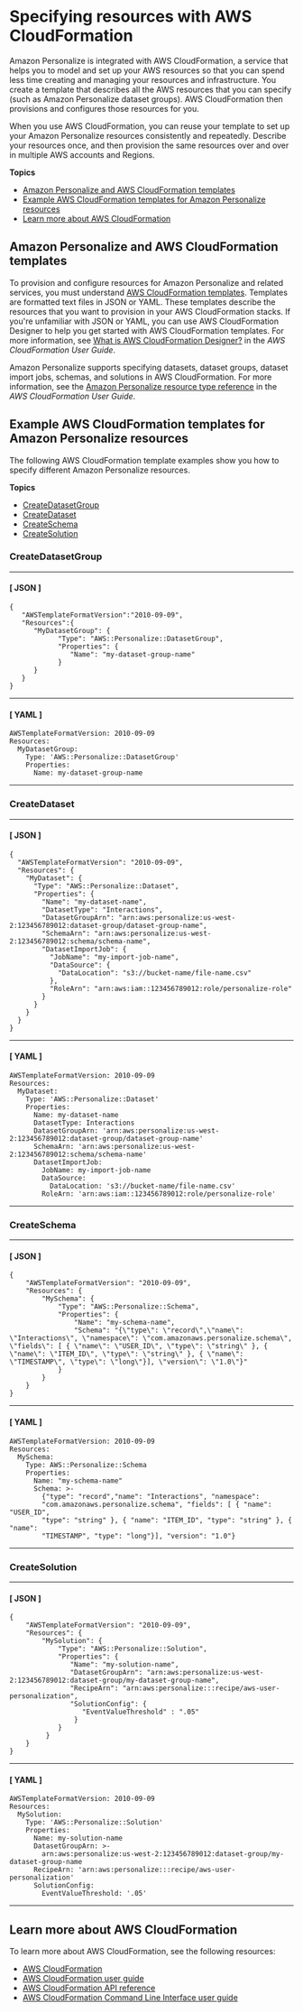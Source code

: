 # Specifying resources with AWS CloudFormation<a name="creating-resources-with-cloudformation"></a>

 Amazon Personalize is integrated with AWS CloudFormation, a service that helps you to model and set up your AWS resources so that you can spend less time creating and managing your resources and infrastructure\. You create a template that describes all the AWS resources that you can specify \(such as Amazon Personalize dataset groups\)\. AWS CloudFormation then provisions and configures those resources for you\. 

 When you use AWS CloudFormation, you can reuse your template to set up your Amazon Personalize resources consistently and repeatedly\. Describe your resources once, and then provision the same resources over and over in multiple AWS accounts and Regions\. 

**Topics**
+ [Amazon Personalize and AWS CloudFormation templates](#working-with-templates)
+ [Example AWS CloudFormation templates for Amazon Personalize resources](#personalize-template-example)
+ [Learn more about AWS CloudFormation](#learn-more-cloudformation)

## Amazon Personalize and AWS CloudFormation templates<a name="working-with-templates"></a>

To provision and configure resources for Amazon Personalize and related services, you must understand [AWS CloudFormation templates](https://docs.aws.amazon.com/AWSCloudFormation/latest/UserGuide/template-guide.html)\. Templates are formatted text files in JSON or YAML\. These templates describe the resources that you want to provision in your AWS CloudFormation stacks\. If you're unfamiliar with JSON or YAML, you can use AWS CloudFormation Designer to help you get started with AWS CloudFormation templates\. For more information, see [What is AWS CloudFormation Designer?](https://docs.aws.amazon.com/AWSCloudFormation/latest/UserGuide/working-with-templates-cfn-designer.html) in the *AWS CloudFormation User Guide*\.

Amazon Personalize supports specifying datasets, dataset groups, dataset import jobs, schemas, and solutions in AWS CloudFormation\. For more information, see the [Amazon Personalize resource type reference](https://docs.aws.amazon.com/AWSCloudFormation/latest/UserGuide/AWS_Personalize.html) in the *AWS CloudFormation User Guide*\.

## Example AWS CloudFormation templates for Amazon Personalize resources<a name="personalize-template-example"></a>

 The following AWS CloudFormation template examples show you how to specify different Amazon Personalize resources\. 

**Topics**
+ [CreateDatasetGroup](#cfn-create-dataset-group)
+ [CreateDataset](#cfn-create-dataset)
+ [CreateSchema](#cfn-create-schema)
+ [CreateSolution](#cfn-create-solution)

### CreateDatasetGroup<a name="cfn-create-dataset-group"></a>

------
#### [ JSON ]

```
{
   "AWSTemplateFormatVersion":"2010-09-09",
   "Resources":{
      "MyDatasetGroup": {
            "Type": "AWS::Personalize::DatasetGroup",
            "Properties": {
               "Name": "my-dataset-group-name"
            }
      }
   }
}
```

------
#### [ YAML ]

```
AWSTemplateFormatVersion: 2010-09-09
Resources:
  MyDatasetGroup:
    Type: 'AWS::Personalize::DatasetGroup'
    Properties:
      Name: my-dataset-group-name
```

------

### CreateDataset<a name="cfn-create-dataset"></a>

------
#### [ JSON ]

```
{
  "AWSTemplateFormatVersion": "2010-09-09",
  "Resources": {
    "MyDataset": {
      "Type": "AWS::Personalize::Dataset",
      "Properties": {
        "Name": "my-dataset-name",
        "DatasetType": "Interactions",
        "DatasetGroupArn": "arn:aws:personalize:us-west-2:123456789012:dataset-group/dataset-group-name",
        "SchemaArn": "arn:aws:personalize:us-west-2:123456789012:schema/schema-name",
        "DatasetImportJob": {
          "JobName": "my-import-job-name",
          "DataSource": {
            "DataLocation": "s3://bucket-name/file-name.csv"
          },
          "RoleArn": "arn:aws:iam::123456789012:role/personalize-role"
        }
      }
    }
  }
}
```

------
#### [ YAML ]

```
AWSTemplateFormatVersion: 2010-09-09
Resources:
  MyDataset:
    Type: 'AWS::Personalize::Dataset'
    Properties:
      Name: my-dataset-name
      DatasetType: Interactions
      DatasetGroupArn: 'arn:aws:personalize:us-west-2:123456789012:dataset-group/dataset-group-name'
      SchemaArn: 'arn:aws:personalize:us-west-2:123456789012:schema/schema-name'
      DatasetImportJob:
        JobName: my-import-job-name
        DataSource:
          DataLocation: 's3://bucket-name/file-name.csv'
        RoleArn: 'arn:aws:iam::123456789012:role/personalize-role'
```

------

### CreateSchema<a name="cfn-create-schema"></a>

------
#### [ JSON ]

```
{
    "AWSTemplateFormatVersion": "2010-09-09",
    "Resources": {
        "MySchema": {
            "Type": "AWS::Personalize::Schema",
            "Properties": {
                "Name": "my-schema-name",
                "Schema": "{\"type\": \"record\",\"name\": \"Interactions\", \"namespace\": \"com.amazonaws.personalize.schema\", \"fields\": [ { \"name\": \"USER_ID\", \"type\": \"string\" }, { \"name\": \"ITEM_ID\", \"type\": \"string\" }, { \"name\": \"TIMESTAMP\", \"type\": \"long\"}], \"version\": \"1.0\"}"
            }
        }
    }
}
```

------
#### [ YAML ]

```
AWSTemplateFormatVersion: 2010-09-09
Resources:
  MySchema:
    Type: AWS::Personalize::Schema
    Properties: 
      Name: "my-schema-name"
      Schema: >-
        {"type": "record","name": "Interactions", "namespace":
        "com.amazonaws.personalize.schema", "fields": [ { "name": "USER_ID",
        "type": "string" }, { "name": "ITEM_ID", "type": "string" }, { "name":
        "TIMESTAMP", "type": "long"}], "version": "1.0"}
```

------

### CreateSolution<a name="cfn-create-solution"></a>

------
#### [ JSON ]

```
{
    "AWSTemplateFormatVersion": "2010-09-09",
    "Resources": {
        "MySolution": {
            "Type": "AWS::Personalize::Solution",
            "Properties": {
               "Name": "my-solution-name",
               "DatasetGroupArn": "arn:aws:personalize:us-west-2:123456789012:dataset-group/my-dataset-group-name",
               "RecipeArn": "arn:aws:personalize:::recipe/aws-user-personalization",
               "SolutionConfig": {
                  "EventValueThreshold" : ".05"
                }
            }
         }
    }
}
```

------
#### [ YAML ]

```
AWSTemplateFormatVersion: 2010-09-09
Resources:
  MySolution:
    Type: 'AWS::Personalize::Solution'
    Properties:
      Name: my-solution-name
      DatasetGroupArn: >-
        arn:aws:personalize:us-west-2:123456789012:dataset-group/my-dataset-group-name
      RecipeArn: 'arn:aws:personalize:::recipe/aws-user-personalization'
      SolutionConfig:
        EventValueThreshold: '.05'
```

------

## Learn more about AWS CloudFormation<a name="learn-more-cloudformation"></a>

To learn more about AWS CloudFormation, see the following resources:
+ [AWS CloudFormation](http://aws.amazon.com/cloudformation/)
+ [AWS CloudFormation user guide](https://docs.aws.amazon.com/AWSCloudFormation/latest/UserGuide/Welcome.html)
+ [AWS CloudFormation API reference](https://docs.aws.amazon.com/AWSCloudFormation/latest/APIReference/Welcome.html)
+ [AWS CloudFormation Command Line Interface user guide](https://docs.aws.amazon.com/cloudformation-cli/latest/userguide/what-is-cloudformation-cli.html)